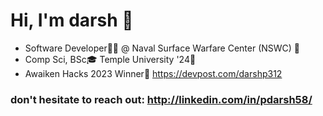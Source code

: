 # Hi, I'm darsh 👋
 *  Software Developer👨‍💻 @ Naval Surface Warfare Center (NSWC) 🏢
 *  Comp Sci, BSc🎓 Temple University '24🦉
 *  Awaiken Hacks 2023 Winner🎉  https://devpost.com/darshp312


### don't hesitate to reach out: http://linkedin.com/in/pdarsh58/









